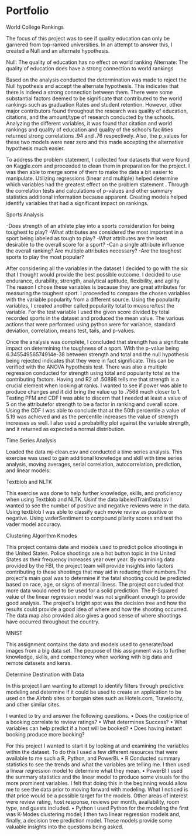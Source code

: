 # Portfolio


World College Rankings

The focus of this project was to see if quality education can only be garnered from top-ranked universities. In an attempt to answer this, I created a Null and an alternate hypothesis.

Null: The quality of education has no effect on world ranking
Alternate: The quality of education does have a strong connection to world rankings

Based on the analysis conducted the determination was made to reject the Null hypothesis and accept the alternate hypothesis. This indicates that there is indeed a strong connection between them. There were some substantial factors deemed to be significate that contributed to the world rankings such as graduation Rates and student retention. However, other major contributors found throughout the research was quality of education, citations, and the amount/type of research conducted by the schools. Analyzing the different variables, it was found that citation and world rankings and quality of education and quality of the school’s facilities returned strong correlations .94 and .76 respectively. Also, the p_values for these two models were near zero and this made accepting the alternative hypothesis much easier.

To address the problem statement, I collected four datasets that were found on Kaggle.com and proceeded to clean them in preparation for the project. I was then able to merge some of them to make the data a bit easier to manipulate. Utilizing regressions (linear and multiple) helped determine which variables had the greatest effect on the problem statement . Through the correlation tests and calculations of p-values and other summary statistics additional information because apparent. Creating models helped identify variables that had a significant impact on rankings. 

Sports Analysis

-Does strength of an athlete play into a sports consideration for being toughest to play?
-What attributes are considered the most important in a sport being labeled as tough to play?
-What attributes are the least desirable to the overall score for a sport?
-Can a single attribute influence the overall ranking? Are multiple attributes necessary?
-Are the toughest sports to play the most popular?

After considering all the variables in the dataset I decided to go with the six that I thought would provide the best possible outcome. I decided to use endurance, durability, strength, analytical aptitude, flexibility, and agility. The reason I chose these variables is because they are great attributes for measuring the toughest sport. I proceeded to compare the chosen variables with the variable popularity from a different source. Using the popularity variables, I created another called popularity total to measure/test the variable. For the test variable I used the given score divided by total recorded sports in the dataset and produced the mean value. The various actions that were performed using python were for variance, standard deviation, correlation, means test, tails, and p-values. 

Once the analysis was complete, I concluded that strength has a significate impact on determining the toughness of a sport. With the p-value being 6.34554956574914e-38 between strength and total and the null hypothesis being rejected indicates that they were in fact significate. This can be verified with the ANOVA hypothesis test. There was also a multiple regression conducted for strength using total and popularity total as
the contributing factors. Having and R2 of .50898 tells me that strength is a crucial element when looking at ranks. I wanted to see if power was able to produce changes and it did bring the value up to .7568 much closer to 1. Testing PFM and CDF I was able to discern that I needed at  least a value of 5 on the attributefor strength to be a factor in ranking and overall score. Using the CDF I was able to conclude that at the 50th percentile a value of 5.19 was achieved and as the percentile increases the value of strength increases as well. I also used a probability plot against the variable strength, and it returned as expected a normal distribution. 

Time Series Analysis

Loaded the data mj-clean.csv and conducted a time series analysis. This exercise was used to gain additional knowledge and skill with time series analysis, moving averages, serial correlation, autocorrelation, prediction, and linear models.

Textblob and NLTK

This exercise was done to help further knowledge, skills, and proficiency when using Textblob and NLTK. Usinf the data labeledTrainData.tsv I wanted to see the number of positive and negative reviews were in the data. Using textblob I was able to classify each movie review as positive or negative. Using vaderSentiment to compound pilarity scores and test the vader model accuracy. 

Clustering Algorithm Kmodes

This project contains data and models used to predict police shootings in the United States. Police shootings are a hot button topic in the United States as their frequency increases year over year. By examining data provided by the FBI, the project team will provide insights into factors contributing to these shootings that may aid in reducing their numbers.The project's main goal was to determine if the fatal shooting could be predicted based on race, age, or signs of mental illness. The project concluded that more data would need to be used for a solid prediction. The R-Squared value of the linear regression model was not significant enough to provide good analysis. The project's bright spot was the decision tree and how the results could provide a good idea of where and how the shooting occurred. The data map also provided also gives a good sense of where shootings have occurred throughout the country.

MNIST

This assignment contains the data and models used to generate/load images from a big data set. The peupose of this assignment was to further knowledge, skills, and compentency when working with big data and remote datasets and keras.

Determine Destination with Data

In this project I am wanting to attempt to identify filters through predictive modeling and determine if it could be used to create an application to be used on the Airbnb sites or bargain sites such as Hotels.com, Travelocity, and other similar sites. 

I wanted to try and answer the following questions.
• Does the cost/price of a booking correlate to review ratings?
• What determines Success?
• What variables can help predict if a host will be booked?
• Does having instant booking produce more booking?

For this project I wanted to start it by looking at and examining the variables within the dataset. To do this I used a few different resources that were available to me such a R, Python, and PowerBi.
• R
Conducted summary statistics to see the trends and what the variables are telling me. I
then used a linear regression model to determine what they mean.
• PowerBI
I used the summary statistics and the linear model to produce some visuals for the more
prominent variables. I felt that doing this in the beginning would allow me to see the data
prior to moving forward with modeling. What I noticed is that price would be a possible
target for the models. Other areas of interest were review rating, host response, reviews
per month, availability, room type, and guests included.
• Python
I used Python for the modeling the first was K-Modes clustering model; I then two linear
regression models and, finally, a decision tree prediction model. These models provide
some valuable insights into the questions being asked. 


